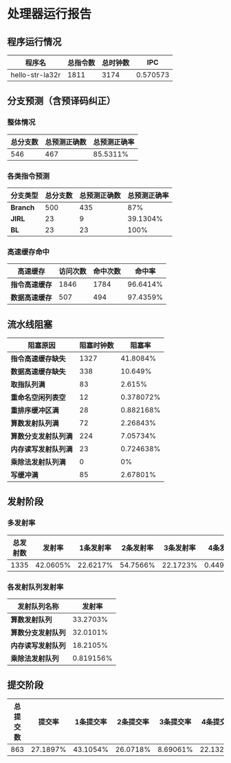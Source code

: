 # 处理器运行报告
## 程序运行情况
|程序名|总指令数|总时钟数|IPC|
|---|---|---|---|
|hello-str-la32r|1811|3174|0.570573|

## 分支预测（含预译码纠正）
### 整体情况
|总分支数|总预测正确数|总预测正确率|
|---|---|---|
|546|467|85.5311%|

### 各类指令预测
|分支类型|总分支数|总预测正确数|总预测正确率|
|---|---|---|---|
|**Branch**| 500 | 435 | 87%|
|**JIRL**| 23 | 9 | 39.1304%|
|**BL**| 23 | 23 | 100%|

### 高速缓存命中
|高速缓存|访问次数|命中次数|命中率|
|---|---|---|---|
|**指令高速缓存**| 1846 | 1784 | 96.6414%|
|**数据高速缓存**| 507 | 494 | 97.4359%|
## 流水线阻塞
|阻塞原因|阻塞时钟数|阻塞率|
|---|---|---|
|**指令高速缓存缺失**| 1327 | 41.8084%|
|**数据高速缓存缺失**| 338 | 10.649%|
|**取指队列满**| 83 | 2.615%|
|**重命名空闲列表空**|12 | 0.378072%|
|**重排序缓冲区满**|28 | 0.882168%|
|**算数发射队列满**|72 | 2.26843%|
|**算数分支发射队列满**|224 | 7.05734%|
|**内存读写发射队列满**|23 | 0.724638%|
|**乘除法发射队列满**|0 | 0%|
|**写缓冲满**|85 | 2.67801%|

## 发射阶段
### 多发射率
|总发射数|发射率|1条发射率|2条发射率|3条发射率|4条发射率|
|---|---|---|---|---|---|
|1335|42.0605%|22.6217%|54.7566%|22.1723%|0.449438%|

### 各发射队列发射率
|发射队列名称|发射率|
|---|---|
|**算数发射队列**|33.2703%|
|**算数分支发射队列**|32.0101%|
|**内存读写发射队列**|18.2105%|
|**乘除法发射队列**|0.819156%|

## 提交阶段
|总提交数|提交率|1条提交率|2条提交率|3条提交率|4条提交率|
|---|---|---|---|---|---|
|863|27.1897%|43.1054%|26.0718%|8.69061%|22.1321%|
